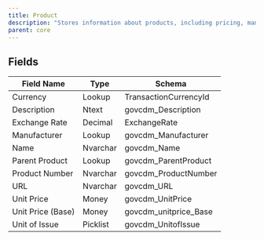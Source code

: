 ```yaml
---
title: Product
description: "Stores information about products, including pricing, manufacturer, and classification, for procurement and inventory management."
parent: core
---
```


## Fields

| Field Name        | Type     | Schema                |
|-------------------|----------|-----------------------|
| Currency          | Lookup   | TransactionCurrencyId |
| Description       | Ntext    | govcdm_Description    |
| Exchange Rate     | Decimal  | ExchangeRate          |
| Manufacturer      | Lookup   | govcdm_Manufacturer   |
| Name              | Nvarchar | govcdm_Name           |
| Parent Product    | Lookup   | govcdm_ParentProduct  |
| Product Number    | Nvarchar | govcdm_ProductNumber  |
| URL               | Nvarchar | govcdm_URL            |
| Unit Price        | Money    | govcdm_UnitPrice      |
| Unit Price (Base) | Money    | govcdm_unitprice_Base |
| Unit of Issue     | Picklist | govcdm_UnitofIssue    |
